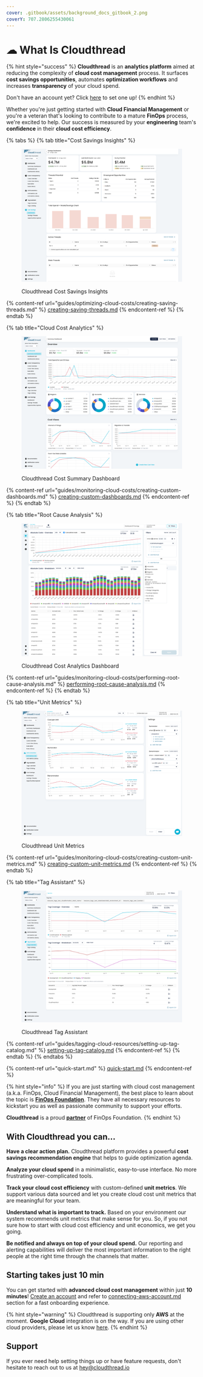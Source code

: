 ```yaml
---
cover: .gitbook/assets/background_docs_gitbook_2.png
coverY: 707.2806255430061
---
```


# ☁ What Is Cloudthread

{% hint style="success" %}
**Cloudthread** is an **analytics platform** aimed at reducing the complexity of **cloud cost management** process. It surfaces **cost savings opportunities**, automates **optimization workflows** and increases **transparency** of your cloud spend.

Don't have an account yet? Click [here](https://app.core.cloudthread.io/sign-up) to set one up!
{% endhint %}

Whether you're just getting started with **Cloud Financial Management** or you're a veteran that's looking to contribute to a mature **FinOps** process, we're excited to help. Our success is measured by your **engineering** team's **confidence** in their **cloud cost efficiency**.

{% tabs %}
{% tab title="Cost Savings Insights" %}
<figure><img src=".gitbook/assets/what-is-cloudthread-4-cost-savings.png" alt=""><figcaption><p>Cloudthread Cost Savings Insights</p></figcaption></figure>

{% content-ref url="guides/optimizing-cloud-costs/creating-saving-threads.md" %}
[creating-saving-threads.md](guides/optimizing-cloud-costs/creating-saving-threads.md)
{% endcontent-ref %}
{% endtab %}

{% tab title="Cloud Cost Analytics" %}
<figure><img src=".gitbook/assets/what-is-cloudthread-1-cost-transparency.png" alt=""><figcaption><p>Cloudthread Cost Summary Dashboard</p></figcaption></figure>

{% content-ref url="guides/monitoring-cloud-costs/creating-custom-dashboards.md" %}
[creating-custom-dashboards.md](guides/monitoring-cloud-costs/creating-custom-dashboards.md)
{% endcontent-ref %}
{% endtab %}

{% tab title="Root Cause Analysis" %}
<figure><img src=".gitbook/assets/what-is-cloudthread-2-cost-transparency.png" alt=""><figcaption><p>Cloudthread Cost Analytics Dashboard</p></figcaption></figure>

{% content-ref url="guides/monitoring-cloud-costs/performing-root-cause-analysis.md" %}
[performing-root-cause-analysis.md](guides/monitoring-cloud-costs/performing-root-cause-analysis.md)
{% endcontent-ref %}
{% endtab %}

{% tab title="Unit Metrics" %}
<figure><img src=".gitbook/assets/what-is-cloudthread-5-unit-metrics.png" alt=""><figcaption><p>Cloudthread Unit Metrics</p></figcaption></figure>

{% content-ref url="guides/monitoring-cloud-costs/creating-custom-unit-metrics.md" %}
[creating-custom-unit-metrics.md](guides/monitoring-cloud-costs/creating-custom-unit-metrics.md)
{% endcontent-ref %}
{% endtab %}

{% tab title="Tag Assistant" %}
<figure><img src=".gitbook/assets/what-is-cloudthread-3-tag-assistant.png" alt=""><figcaption><p>Cloudthread Tag Assistant</p></figcaption></figure>

{% content-ref url="guides/tagging-cloud-resources/setting-up-tag-catalog.md" %}
[setting-up-tag-catalog.md](guides/tagging-cloud-resources/setting-up-tag-catalog.md)
{% endcontent-ref %}
{% endtab %}
{% endtabs %}

{% content-ref url="quick-start.md" %}
[quick-start.md](quick-start.md)
{% endcontent-ref %}

{% hint style="info" %}
If you are just starting with cloud cost management (a.k.a. FinOps, Cloud Financial Management), the best place to learn about the topic is [**FinOps Foundation**](https://www.finops.org). They have all necessary resources to kickstart you as well as passionate community to support your efforts.

**Cloudthread** is a proud [**partner**](https://www.finops.org/tools-services/cloudthread/) of FinOps Foundation.
{% endhint %}

## With Cloudthread you can...

**Have a clear action plan.** Cloudthread platform provides a powerful **cost savings recommendation engine** that helps to guide optimization agenda.

**Analyze your cloud spend** in a minimalistic, easy-to-use interface. No more frustrating over-complicated tools.

**Track your cloud cost efficiency** with custom-defined **unit metrics**. We support various data sourced and let you create cloud cost unit metrics that are meaningful for your team.

**Understand what is important to track.** Based on your environment our system recommends unit metrics that make sense for you. So, if you not sure how to start with cloud cost efficiency and unit economics, we get you going.

**Be notified and always on top of your cloud spend.** Our reporting and alerting capabilities will deliver the most important information to the right people at the right time through the channels that matter.

## Starting takes just 10 min

You can get started with **advanced cloud cost management** within just **10 minutes**! [Create an account](https://app.core.cloudthread.io/sign-up) and refer to [connecting-aws-account.md](guides/onboarding/connecting-aws-account.md "mention") section for a fast onboarding experience.

{% hint style="warning" %}
Cloudthread is supporting only **AWS** at the moment. **Google Cloud** integration is on the way. If you are using other cloud providers, please let us know [here](https://www.cloudthread.io/contact-us).
{% endhint %}

## Support

If you ever need help setting things up or have feature requests, don't hesitate to reach out to us at [hey@cloudthread.io](mailto:hey@cloudthread.io)

